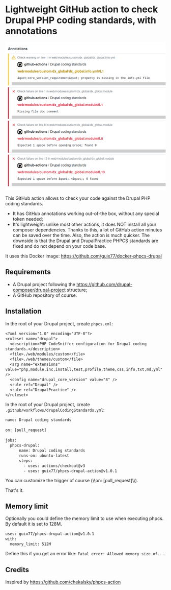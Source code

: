 # Lightweight GitHub action to check Drupal PHP coding standards, with annotations

![PHPCS Drupal action](./resources/images/phpcs-drupal-action.png)

This GitHub action allows to check your code against the Drupal PHP coding standards.

+ It has GitHub annotations working out-of-the box, without any special token needed;
+ It's lightweight: unlike most other actions, it does NOT install all your composer dependencies. Thanks to this, a lot of GitHub action minutes can be saved over the time. Also, the action is much quicker. The downside is that the Drupal and DrupalPractice PHPCS standards are fixed and do not depend on your code base.

It uses this Docker image: https://github.com/guix77/docker-phpcs-drupal

## Requirements

+ A Drupal project following the https://github.com/drupal-composer/drupal-project structure;
+ A GitHub repository of course.

## Installation

In the root of your Drupal project, create ````phpcs.xml````:

````
<?xml version="1.0" encoding="UTF-8"?>
<ruleset name="drupal">
  <description>PHP CodeSniffer configuration for Drupal coding standards.</description>
  <file>./web/modules/custom</file>
  <file>./web/themes/custom</file>
  <arg name="extensions" value="php,module,inc,install,test,profile,theme,css,info,txt,md,yml" />
  <config name="drupal_core_version" value="8" />
  <rule ref="Drupal" />
  <rule ref="DrupalPractice" />
</ruleset>
````

In the root of your Drupal project, create ````.github/workflows/drupalCodingStandards.yml````:

````
name: Drupal coding standards

on: [pull_request]

jobs:
  phpcs-drupal:
      name: Drupal coding standards
      runs-on: ubuntu-latest
      steps:
        - uses: actions/checkout@v3
        - uses: guix77/phpcs-drupal-action@v1.0.1
````

You can customize the trigger of course (\\\\on: [pull_request]\\\\).

That's it.

## Memory limit

Optionally you could define the memory limit to use when executing phpcs. By default it is set to 128M.

````
uses: guix77/phpcs-drupal-action@v1.0.1
with:
  memory_limit: 512M
````

Define this if you get an error like: `Fatal error: Allowed memory size of...`.

## Credits

Inspired by https://github.com/chekalsky/phpcs-action
